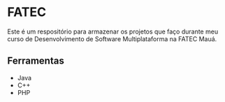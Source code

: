 # FATEC

Este é um respositório para armazenar os projetos que faço durante meu curso de Desenvolvimento de Software Multiplataforma na FATEC Mauá. 

## Ferramentas
- Java
- C++
- PHP